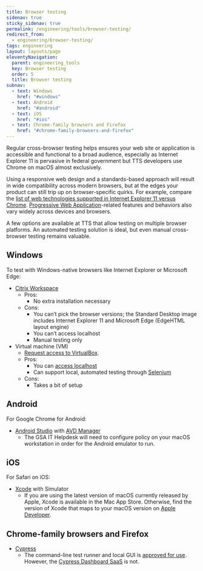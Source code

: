 ```yaml
---
title: Browser testing
sidenav: true
sticky_sidenav: true
permalink: /engineering/tools/browser-testing/
redirect_from:
  - engineering/browser-testing/
tags: engineering
layout: layouts/page
eleventyNavigation: 
  parent: engineering_tools
  key: Browser testing
  order: 5
  title: Browser testing
subnav:
  - text: Windows
    href: "#windows"
  - text: Android
    href: "#android"
  - text: iOS
    href: "#ios"
  - text: Chrome-family browsers and Firefox
    href: "#chrome-family-browsers-and-firefox"
---
```


Regular cross-browser testing helps ensures your web site or application is accessible and functional to a broad audience, especially as Internet Explorer 11 is pervasive in federal government but TTS developers use Chrome on macOS almost exclusively.

Using a responsive web design and a standards-based approach will result in wide compatibility across modern browsers, but at the edges your product can still trip up on browser-specific quirks. For example, compare the [list of web technologies supported in Internet Explorer 11 versus Chrome](https://caniuse.com/#compare=ie+11,chrome+86). [Progressive Web Application](https://web.dev/progressive-web-apps/)-related features and behaviors also vary widely across devices and browsers.

A few options are available at TTS that allow testing on multiple browser platforms. An automated testing solution is ideal, but even manual cross-browser testing remains valuable.

## Windows
To test with Windows-native browsers like Internet Explorer or Microsoft Edge: 

- [Citrix Workspace](https://handbook.tts.gsa.gov/vmware-horizon/)
  * Pros:
     * No extra installation necessary
  * Cons:
     * You can’t pick the browser versions; the Standard Desktop image includes Internet Explorer 11 and Microsoft Edge (EdgeHTML layout engine) 
     * You can’t access localhost
     * Manual testing only
- Virtual machine (VM)
  * [Request access to VirtualBox](https://gsa.servicenowservices.com/sp/?id=sc_cat_item&sys_id=1bfdfdca78d3a400ce3ddff91a64940b).
  * Pros:
    * You can [access localhost](https://medium.com/@urubuz/accessing-localhost-in-mac-from-windows-vm-in-virtualbox-312a3de6fedb)
    * Can support local, automated testing through [Selenium](https://www.selenium.dev/)
  * Cons:
    * Takes a bit of setup

## Android 
For Google Chrome for Android:
- [Android Studio](https://developer.android.com/studio) with [AVD Manager](https://developer.android.com/studio/run/managing-avds)
  * The GSA IT Helpdesk will need to configure policy on your macOS workstation in order for the Android emulator to run.

## iOS
For Safari on iOS:
- [Xcode](https://developer.apple.com/xcode/) with Simulator
  * If you are using the latest version of macOS currently released by Apple, Xcode is available in the Mac App Store. Otherwise, find the version of Xcode that maps to your macOS version on [Apple Developer](https://developer.apple.com/download/). 

## Chrome-family browsers and Firefox
- [Cypress](https://www.cypress.io/features)
  * The command-line test runner and local GUI is [approved for use](https://handbook.tts.gsa.gov/software/search/#cypress). However, the [Cypress Dashboard SaaS](https://www.cypress.io/dashboard/) is not.
